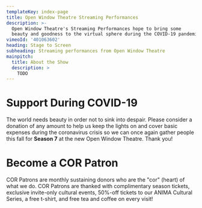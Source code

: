 ```yaml
---
templateKey: index-page
title: Open Window Theatre Streaming Performances
description: >-
  Open Window Theatre's Streaming Performances hope to bring some
  beauty and goodness to the virtual sphere during the COVID-19 pandemic.
vimeoId: '401063602'
heading: Stage to Screen
subheading: Streaming performances from Open Window Theatre
mainpitch:
  title: About the Show
  description: >
    TODO
---
```

# Support During COVID-19

The world needs beauty in order not to sink into despair. Please consider a donation of any amount to help us keep the lights on and cover basic expenses during the coronavirus crisis so we can once again gather people this fall for **Season 7** at the new Open Window Theatre. Thank you!

# Become a COR Patron

COR Patrons are monthly sustaining donors who are the "cor" (heart) of what we do. COR Patrons are thanked with complimentary season tickets, exclusive invite-only cultural events, 50%-off tickets to our ANIMA Cultural Series, a free t-shirt, and free tea and coffee on every visit!
